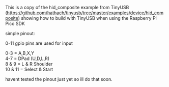 This is a copy of the hid_composite example from TinyUSB (https://github.com/hathach/tinyusb/tree/master/examples/device/hid_composite)
showing how to build with TinyUSB when using the Raspberry Pi Pico SDK

simple pinout:

0-11 gpio pins are used for input

0-3     =       A,B,X,Y <br />
4-7      =      DPad (U,D,L,R) <br />
8 & 9    =      L & R Shoulder <br />
10 & 11   =     Select & Start <br />

havent tested the pinout just yet so ill do that soon.

